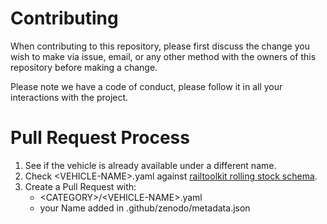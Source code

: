 # Contributing

When contributing to this repository, please first discuss the change you wish to make via issue,
email, or any other method with the owners of this repository before making a change. 

Please note we have a code of conduct, please follow it in all your interactions with the project.

# Pull Request Process

1. See if the vehicle is already available under a different name.
2. Check \<VEHICLE-NAME\>.yaml against [railtoolkit rolling stock schema](https://github.com/railtoolkit/schema).
3. Create a Pull Request with:
    - \<CATEGORY\>/\<VEHICLE-NAME\>.yaml
    - your Name added in .github/zenodo/metadata.json